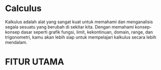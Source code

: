 # Calculus
Kalkulus adalah alat yang sangat kuat untuk memahami dan menganalisis segala sesuatu yang berubah di sekitar kita. Dengan memahami konsep-konsep dasar seperti grafik fungsi, limit, kekontinuan, domain, range, dan trigonometri, kamu akan lebih siap untuk mempelajari kalkulus secara lebih mendalam.
# FITUR UTAMA 
